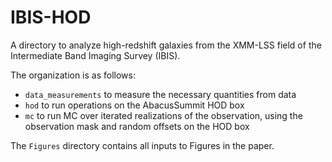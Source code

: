 # IBIS-HOD
A directory to analyze high-redshift galaxies from the XMM-LSS field of the Intermediate Band Imaging Survey (IBIS).

The organization is as follows:
- `data_measurements` to measure the necessary quantities from data
- `hod` to run operations on the AbacusSummit HOD box
- `mc` to run MC over iterated realizations of the observation, using the observation mask and random offsets on the HOD box

The `Figures` directory contains all inputs to Figures in the paper.